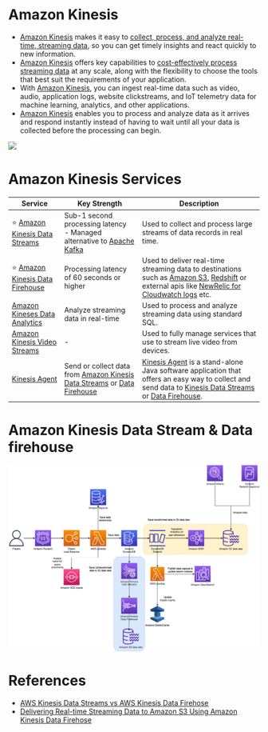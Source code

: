 # Amazon Kinesis
- [Amazon Kinesis](https://aws.amazon.com/kinesis/) makes it easy to [collect, process, and analyze real-time, streaming data](../../../../1_HLDDesignComponents/5_BigDataComponents/StreamProcessing/Readme.md), so you can get timely insights and react quickly to new information.
- [Amazon Kinesis]() offers key capabilities to [cost-effectively process streaming data](../../../../1_HLDDesignComponents/5_BigDataComponents/StreamProcessing/Readme.md) at any scale, along with the flexibility to choose the tools that best suit the requirements of your application. 
- With [Amazon Kinesis](), you can ingest real-time data such as video, audio, application logs, website clickstreams, and IoT telemetry data for machine learning, analytics, and other applications. 
- [Amazon Kinesis]() enables you to process and analyze data as it arrives and respond instantly instead of having to wait until all your data is collected before the processing can begin.

![](https://k21academy.com/wp-content/uploads/2020/12/2020-12-12-13_15_47-AWS-Certified-Solutions-Architect-Slides-v3.5.pdf-Personal-Microsoft%E2%80%8B-Edge.png)

# Amazon Kinesis Services

| Service                                                                                            | Key Strength                                                                                                                                                             | Description                                                                                                                                                                                                                                                                                                                                              |
|----------------------------------------------------------------------------------------------------|--------------------------------------------------------------------------------------------------------------------------------------------------------------------------|----------------------------------------------------------------------------------------------------------------------------------------------------------------------------------------------------------------------------------------------------------------------------------------------------------------------------------------------------------|
| :star: [Amazon Kinesis Data Streams](../../../5_MessageBrokerServices/AmazonKinesisDataStreams.md) | Sub-1 second processing latency<br/>- Managed alternative to [Apache Kafka](../../../../1_HLDDesignComponents/4_MessageBrokers/Kafka/Readme.md)                          | Used to collect and process large streams of data records in real time.                                                                                                                                                                                                                                                                                  |
| :star: [Amazon Kinesis Data Firehouse](AmazonKinesisDataFirehouse.md)                              | Processing latency of 60 seconds or higher                                                                                                                               | Used to deliver real-time streaming data to destinations such as [Amazon S3](../../../7_StorageServices/3_ObjectStorageTypes/AmazonS3/Readme.md), [Redshift](../../../6_DatabaseServices/AmazonRedshift.md) or external apis like [NewRelic for Cloudwatch logs](https://docs.aws.amazon.com/AmazonCloudWatch/latest/logs/SubscriptionFilters.html) etc. |
| [Amazon Kineses Data Analytics](../../DataAnalytics/AmazonKinesisDataAnalytics.md)                 | Analyze streaming data in real-time                                                                                                                                      | Used to process and analyze streaming data using standard SQL.                                                                                                                                                                                                                                                                                           |
| [Amazon Kinesis Video Streams](https://aws.amazon.com/kinesis/video-streams)                       | -                                                                                                                                                                        | Used to fully manage services that use to stream live video from devices.                                                                                                                                                                                                                                                                                |
| [Kinesis Agent](https://docs.aws.amazon.com/streams/latest/dev/writing-with-agents.html)           | Send or collect data from [Amazon Kinesis Data Streams](../../../5_MessageBrokerServices/AmazonKinesisDataStreams.md) or [Data Firehouse](AmazonKinesisDataFirehouse.md) | [Kinesis Agent](https://docs.aws.amazon.com/streams/latest/dev/writing-with-agents.html) is a stand-alone Java software application that offers an easy way to collect and send data to [Kinesis Data Streams](../../../5_MessageBrokerServices/AmazonKinesisDataStreams.md) or [Data Firehouse](AmazonKinesisDataFirehouse.md).                         |

# Amazon Kinesis Data Stream & Data firehouse

![](../../DataLakes/assets/AWS-IOT-Data-Capture.png)

# References
- [AWS Kinesis Data Streams vs AWS Kinesis Data Firehose](https://www.whizlabs.com/blog/aws-kinesis-data-streams-vs-aws-kinesis-data-firehose/)
- [Delivering Real-time Streaming Data to Amazon S3 Using Amazon Kinesis Data Firehose](https://towardsdatascience.com/delivering-real-time-streaming-data-to-amazon-s3-using-amazon-kinesis-data-firehose-2cda5c4d1efe)